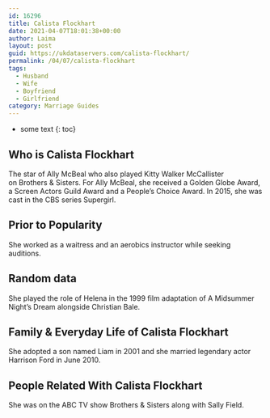 ```yaml
---
id: 16296
title: Calista Flockhart
date: 2021-04-07T18:01:38+00:00
author: Laima
layout: post
guid: https://ukdataservers.com/calista-flockhart/
permalink: /04/07/calista-flockhart
tags:
  - Husband
  - Wife
  - Boyfriend
  - Girlfriend
category: Marriage Guides
---
```


* some text
{: toc}


## Who is Calista Flockhart
                  
                  
                  
The star of Ally McBeal who also played Kitty Walker McCallister on Brothers & Sisters. For Ally McBeal, she received a Golden Globe Award, a Screen Actors Guild Award and a People&#8217;s Choice Award. In 2015, she was cast in the CBS series Supergirl.
                  
              
            
              
            
                
                
                
## Prior to Popularity
                  
                  
                  
She worked as a waitress and an aerobics instructor while seeking auditions.
                  
              
            
              
            
                
                
                
## Random data
                  
                  
                  
She played the role of Helena in the 1999 film adaptation of A Midsummer Night&#8217;s Dream alongside Christian Bale.
                  
              
            
              
            
                
                
                
## Family & Everyday Life of Calista Flockhart
                  
                  
                  
She adopted a son named Liam in 2001 and she married legendary actor Harrison Ford in June 2010.
                  
              
            
              
            
                
                
                
## People Related With Calista Flockhart
                  
                  
                  
She was on the ABC TV show Brothers & Sisters along with Sally Field.
                  
              
            
              
            
                
              
            
              
              
            
            
              
            
          
          
          